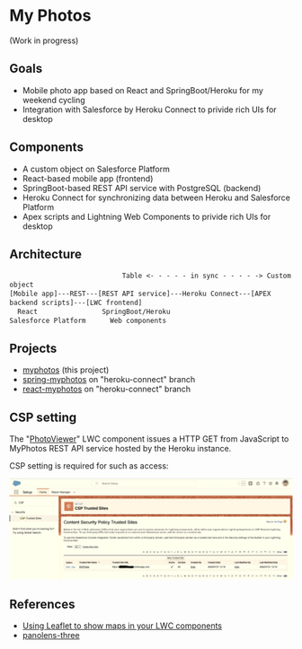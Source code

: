 # My Photos

(Work in progress)

## Goals

- Mobile photo app based on React and SpringBoot/Heroku for my weekend cycling
- Integration with Salesforce by Heroku Connect to privide rich UIs for desktop

## Components

- A custom object on Salesforce Platform
- React-based mobile app (frontend)
- SpringBoot-based REST API service with PostgreSQL (backend)
- Heroku Connect for synchronizing data between Heroku and Salesforce Platform
- Apex scripts and Lightning Web Components to privide rich UIs for desktop

## Architecture

```
                            Table <- - - - - in sync - - - - -> Custom object
[Mobile app]---REST---[REST API service]---Heroku Connect---[APEX backend scripts]---[LWC frontend]
  React                SpringBoot/Heroku                     Salesforce Platform      Web components

```

## Projects
- [myphotos](./myphotos) (this project)
- [spring-myphotos](https://github.com/araobp/spring-myphotos/tree/heroku-connect) on "heroku-connect" branch
- [react-myphotos](https://github.com/araobp/react-myphotos/tree/heroku-connect) on "heroku-connect" branch

## CSP setting

The "[PhotoViewer](./myphotos/force-app/main/default/lwc/photoViewer)" LWC component issues a HTTP GET from JavaScript to MyPhotos REST API service hosted by the Heroku instance.

CSP setting is required for such as access:

<img src="./doc/CSP.png" width="900px">

## References
- [Using Leaflet to show maps in your LWC components](https://sonneiltech.com/2021/01/using-leaflet-to-show-maps-in-your-lwc-components/)
- [panolens-three](https://www.npmjs.com/package/panolens-three)
